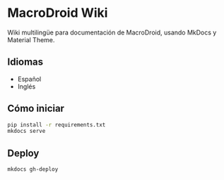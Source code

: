 # MacroDroid Wiki

Wiki multilingüe para documentación de MacroDroid, usando MkDocs y Material Theme.

## Idiomas

- Español
- Inglés

## Cómo iniciar

```bash
pip install -r requirements.txt
mkdocs serve
```

## Deploy

```bash
mkdocs gh-deploy
```